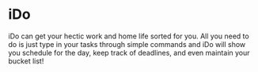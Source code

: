 iDo
===

iDo can get your hectic work and home life sorted for you. All you need to do is just type in your tasks through simple commands and iDo will show you schedule for the day, keep track of deadlines, and even maintain your bucket list!
